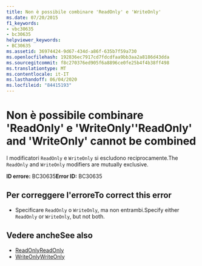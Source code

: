 ```yaml
---
title: Non è possibile combinare 'ReadOnly' e 'WriteOnly'
ms.date: 07/20/2015
f1_keywords:
- vbc30635
- bc30635
helpviewer_keywords:
- BC30635
ms.assetid: 36974424-9d67-434d-a86f-635b7f59a730
ms.openlocfilehash: 192836ec7917cd7fdcdfaa9bb3aa2a8186d43dda
ms.sourcegitcommit: f8c270376ed905f6a8896ce0fe25b4f4b38ff498
ms.translationtype: MT
ms.contentlocale: it-IT
ms.lasthandoff: 06/04/2020
ms.locfileid: "84415193"
---
```

# <a name="readonly-and-writeonly-cannot-be-combined"></a><span data-ttu-id="29734-102">Non è possibile combinare 'ReadOnly' e 'WriteOnly'</span><span class="sxs-lookup"><span data-stu-id="29734-102">'ReadOnly' and 'WriteOnly' cannot be combined</span></span>
<span data-ttu-id="29734-103">I modificatori `ReadOnly` e `WriteOnly` si escludono reciprocamente.</span><span class="sxs-lookup"><span data-stu-id="29734-103">The `ReadOnly` and `WriteOnly` modifiers are mutually exclusive.</span></span>  
  
 <span data-ttu-id="29734-104">**ID errore:** BC30635</span><span class="sxs-lookup"><span data-stu-id="29734-104">**Error ID:** BC30635</span></span>  
  
## <a name="to-correct-this-error"></a><span data-ttu-id="29734-105">Per correggere l'errore</span><span class="sxs-lookup"><span data-stu-id="29734-105">To correct this error</span></span>  
  
- <span data-ttu-id="29734-106">Specificare `ReadOnly` o `WriteOnly`, ma non entrambi.</span><span class="sxs-lookup"><span data-stu-id="29734-106">Specify either `ReadOnly` or `WriteOnly`, but not both.</span></span>  
  
## <a name="see-also"></a><span data-ttu-id="29734-107">Vedere anche</span><span class="sxs-lookup"><span data-stu-id="29734-107">See also</span></span>

- [<span data-ttu-id="29734-108">ReadOnly</span><span class="sxs-lookup"><span data-stu-id="29734-108">ReadOnly</span></span>](../language-reference/modifiers/readonly.md)
- [<span data-ttu-id="29734-109">WriteOnly</span><span class="sxs-lookup"><span data-stu-id="29734-109">WriteOnly</span></span>](../language-reference/modifiers/writeonly.md)
